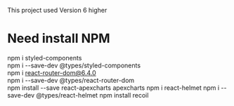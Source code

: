 This project used Version 6 higher

# Need install NPM

npm i styled-components  
npm i --save-dev @types/styled-components  
npm i react-router-dom@6.4.0  
npm i --save-dev @types/react-router-dom  
npm install --save react-apexcharts apexcharts
npm i react-helmet
npm i --save-dev @types/react-helmet
npm install recoil
